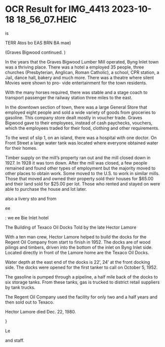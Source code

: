 # OCR Result for IMG_4413 2023-10-18 18_56_07.HEIC

is

TERR Atos bo EAS BRN BA mae)

(Graves Bigwood continued. )

In the years that the Graves Bigwood Lumber Mill
operated, Byng Inlet town was a thriving place. There was
a hotel a employed 35 people, three churches
(Presbyterian, Anglican, Roman Catholic), a school,
CPR station, a Jail, dance hall, bakery and much more.
There was a theatre where silent Movies were shown to pro-
vide entertainment for the town residents.

With the many horses required, there was
stable and a stage coach to transport passenger
the railway station three miles to the east.

In the downtown section of town, there was a large
General Store that employed eight people and sold a wide
variety of goods from groceries to gasoline. This company
store dealt mostly in voucher trade. Graves Bigwood gave
to their employees, instead of cash paychecks, vouchers,
which the employees traded for their food, clothing and
other requirements.

To the west of slip 1, on an island, there was a hospital
with one doctor. On Front Street a large water tank was
located where everyone obtained water for their homes.

Timber supply on the mill’s property ran out and the mill
closed down in 1927. In 1928 it was torn down. After the
mill was closed, a few people remained and found other
types of employment but the majority moved to other places
to obtain work. Some moved to the U.S. to work in similar
mills. Those that moved and owned their property sold their
houses for $65.00 and their land sold for $25.00 per lot.
Those who rented and stayed on were able to purchase the
house and lot later.

also a livery
sto and from

ee

: we ee Bie Inlet hotel

The Building of Texaco Oil Docks
Told by the late Hector Lamore

With a ten man crew, Hector Lamore helped to build the
docks for the Regent Oil Company from start to finish in
1952. The docks are of wood pilings and timbers, driven
into the bottom of the inlet on Byng Inlet side. Located
directly in front of the Lamore home are the Texaco Oil
Docks.

Water depth at the east end of the docks is 22’, 24’ at
the front docking side. The docks were opened for the first
tanker to call on October 5, 1952.

The gasoline is pumped through a pipeline, a half mile
back of the docks to six storage tanks. From these tanks,
gas is trucked to district retail suppliers by tank trucks.

The Regent Oil Company used the facility for only two
and a half years and then sold out to Texaco.

Hector Lamore died Dec. 22, 1980.

}

Le

and staff.

